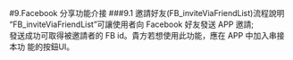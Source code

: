 #9.Facebook 分享功能介接
###9.1 邀請好友(FB_inviteViaFriendList)流程說明
“FB_inviteViaFriendList”可讓使用者向 Facebook 好友發送 APP 邀請;<br>
發送成功可取得被邀請者的 FB id。貴方若想使用此功能，應在 APP 中加入串接本功
能的按鈕UI。


